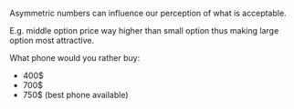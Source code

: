 
Asymmetric numbers can influence our perception of what is acceptable.

E.g. middle option price way higher than small option thus making large option most attractive.

What phone would you rather buy:

- 400$
- 700$
- 750$ (best phone available)

